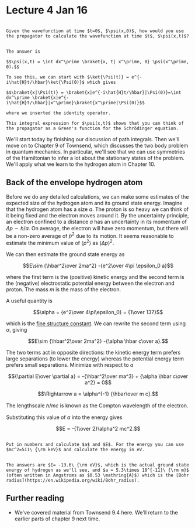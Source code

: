 # Lecture 4 Jan 16

```{admonition} Warm-up question

Given the wavefunction at time $t=0$, $\psi(x,0)$, how would you use the propagator to calculate the wavefunction at time $t$, $\psi(x,t)$?

```

```{dropdown} Solution

The answer is 

$$\psi(x,t) = \int dx^\prime \braket{x, t| x^\prime, 0} \psi(x^\prime, 0).$$

To see this, we can start with $\ket{\Psi(t)} = e^{-i\hat{H}t/\hbar}\ket{\Psi(0)}$ which gives

$$\braket{x|\Psi(t)} = \braket{x|e^{-i\hat{H}t/\hbar}|\Psi(0)}=\int dx^\prime \braket{x|e^{-i\hat{H}t/\hbar}|x^\prime}\braket{x^\prime|\Psi(0)}$$

where we inserted the identity operator.

This integral expression for $\psi(x,t)$ shows that you can think of the propagator as a Green's function for the Schrödinger equation.

```

We'll start today by finishing our discussion of path integrals. Then we'll move on to Chapter 9 of Townsend, which discusses the two body problem in quantum mechanics. In particular, we'll see that we can use symmetries of the Hamiltonian to infer a lot about the stationary states of the problem. We'll apply what we learn to the hydrogen atom in Chapter 10.

## Back of the envelope hydrogen atom

Before we do any detailed calculations, we can make some estimates of the expected size of the hydrogen atom and its ground state energy. Imagine that the hydrogen atom  has a size $a$. The proton is so heavy we can think of it being fixed and the electron moves around it. By the uncertainty principle, an electron confined to a distance $a$ has an uncertainty in its momentum of $\Delta p\sim \hbar/a$. On average, the electron will have zero momentum, but there will be a non-zero average of $p^2$ due to its motion. It seems reasonable to estimate the minimum value of $\langle p^2\rangle$ as $(\Delta p)^2$.

We can then estimate the ground state energy as

$$E\sim {\hbar^2\over 2ma^2}  -{e^2\over 4\pi \epsilon_0 a}$$

where the first term is the (positive) kinetic energy and the second term is the (negative) electrostatic potential energy between the electron and proton. The mass $m$ is the mass of the electron.

A useful quantity is 

$$\alpha = {e^2\over 4\pi\epsilon_0} = {1\over 137}$$

which is the [fine structure constant](https://en.wikipedia.org/wiki/Fine-structure_constant). We can rewrite the second term using $\alpha$, giving

$$E\sim {\hbar^2\over 2ma^2}  -{\alpha \hbar c\over a}.$$

The two terms act in opposite directions: the kinetic energy term prefers large separations (to lower the energy) whereas the potential energy term prefers small separations. Minimize with respect to $a$

$${\partial E\over \partial a} = -{\hbar^2\over ma^3} + {\alpha \hbar c\over a^2} = 0$$

$$\Rightarrow a = \alpha^{-1} {\hbar\over m c}.$$

The lengthscale $\hbar/mc$ is known as the Compton wavelength of the electron. 

Substituting this value of $a$ into the energy gives

$$E = -{1\over 2}\alpha^2 mc^2.$$

```{admonition} Exercise

Put in numbers and calculate $a$ and $E$. For the energy you can use $mc^2=511\ {\rm keV}$ and calculate the energy in eV.

```

```{dropdown} Solution

The answers are $E= -13.6\ {\rm eV}$, which is the actual ground state energy of hydrogen as we'll see, and $a = 5.3\times 10^{-11}\ {\rm m}$ (often written in Angstroms as $0.53 \mathring{A}$) which is the [Bohr radius](https://en.wikipedia.org/wiki/Bohr_radius).

```


## Further reading

- We've covered material from Townsend 9.4 here. We'll return to the earlier parts of chapter 9 next time.

